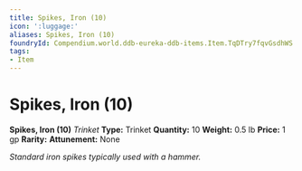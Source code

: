 ```yaml
---
title: Spikes, Iron (10)
icon: ':luggage:'
aliases: Spikes, Iron (10)
foundryId: Compendium.world.ddb-eureka-ddb-items.Item.TqDTry7fqvGsdhWS
tags:
- Item
---
```


# Spikes, Iron (10)

**Spikes, Iron (10)**
_Trinket_
**Type:** Trinket
**Quantity:** 10
**Weight:** 0.5 lb
**Price:** 1 gp
**Rarity:** 
**Attunement:** None

*Standard iron spikes typically used with a hammer.*